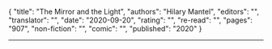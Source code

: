 {
"title": "The Mirror and the Light",
"authors": "Hilary Mantel",
"editors": "",
"translator": "",
"date": "2020-09-20",
"rating": "",
"re-read": "",
"pages": "907",
"non-fiction": "",
"comic": "",
"published": "2020"
}

---
